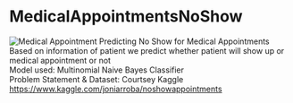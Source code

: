 # MedicalAppointmentsNoShow
![Medical Appointment](doctor-appointment.png)
Predicting No Show for Medical Appointments <br>
Based on information of patient we predict whether patient will show up or medical appointment or not<br>
Model used: Multinomial Naive Bayes Classifier<br>
Problem Statement & Dataset: Courtsey Kaggle https://www.kaggle.com/joniarroba/noshowappointments<br>
